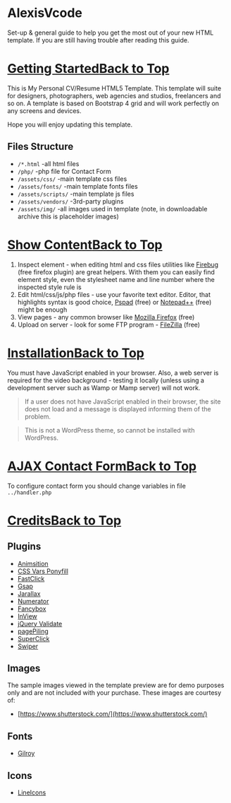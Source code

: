 AlexisVcode
======

Set-up & general guide to help you get the most out of your new HTML
template. If you are still having trouble after reading this guide.


[Getting Started](#GettingStarted)[Back to Top](#html)
======================================================

This is My Personal CV/Resume HTML5 Template. This template will suite for
designers, photographers, web agencies and studios, freelancers and so
on. A template is based on Bootstrap 4 grid and will work perfectly on
any screens and devices.

Hope you will enjoy updating this template.

Files Structure
---------------

-   `/*.html` -all html files
-   `/php/`  -php file for Contact Form
-   `/assets/css/`  -main template css files
-   `/assets/fonts/` -main template fonts files
-   `/assets/scripts/`  -main template js files
-   `/assets/vendors/` -3rd-party plugins
-   `/assets/img/` -all images used in template (note, in downloadable
    archive this is placeholder images)

[Show Content](#ShowContent)[Back to Top](#html)
================================================

1.  Inspect element - when editing html and css files utilities like
    [Firebug](https://getfirebug.com) (free firefox plugin) are great
    helpers. With them you can easily find element style, even the
    stylesheet name and line number where the inspected style rule is
2.  Edit html/css/js/php files - use your favorite text editor. Editor,
    that highlights syntax is good choice,
    [Pspad](http://www.pspad.com/) (free) or
    [Notepad++](http://notepad-plus-plus.org/) (free) might be enough
3.  View pages - any common browser like [Mozilla
    Firefox](http://www.mozilla.org/en-US/firefox/) (free)
4.  Upload on server - look for some FTP program -
    [FileZilla](https://filezilla-project.org/) (free)

[Installation](#Installation)[Back to Top](#html)
=================================================

You must have JavaScript enabled in your browser. Also, a web server is
required for the video background - testing it locally (unless using a
development server such as Wamp or Mamp server) will not work.

> If a user does not have JavaScript enabled in their browser, the site
> does not load and a message is displayed informing them of the
> problem.

> This is not a WordPress theme, so cannot be installed with WordPress.

[AJAX Contact Form](#AjaxContactForm)[Back to Top](#html)
=========================================================

To configure contact form you should change variables in file
`../handler.php`

[Credits](#Credits)[Back to Top](#html)
=======================================

Plugins
-------

-   [Animsition](https://github.com/blivesta/animsition)
-   [CSS Vars
    Ponyfill](https://jhildenbiddle.github.io/css-vars-ponyfill/)
-   [FastClick](https://github.com/ftlabs/fastclick)
-   [Gsap](https://github.com/greensock/GSAP)
-   [Jarallax](https://github.com/nk-o/jarallax)
-   [Numerator](https://github.com/garethdn/jquery-numerator)
-   [Fancybox](https://github.com/fancyapps/fancybox)
-   [InView](https://github.com/protonet/jquery.inview)
-   [jQuery
    Validate](https://github.com/jquery-validation/jquery-validation)
-   [pagePiling](https://github.com/alvarotrigo/pagePiling.js/)
-   [SuperClick](https://github.com/joeldbirch/superclick)
-   [Swiper](https://github.com/nolimits4web/swiper)

Images
------

The sample images viewed in the template preview are for demo purposes
only and are not included with your purchase. These images are courtesy
of:

-   [https://www.shutterstock.com/](https://www.shutterstock.com/)

Fonts
-----

-   [Gilroy](https://www.tinkov.info/gilroy.html)

Icons
-----

-   [LineIcons](https://lineicons.com/)

